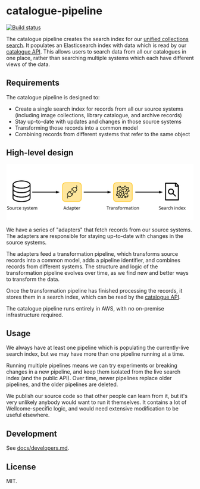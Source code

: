 # catalogue-pipeline

[![Build status](https://badge.buildkite.com/0ca819db1215b66ecb17019d8ee5331d8e537094d051141219.svg?branch=main)](https://buildkite.com/wellcomecollection/catalogue-pipeline)

The catalogue pipeline creates the search index for our [unified collections search][search].
It populates an Elasticsearch index with data which is read by our [catalogue API][api].
This allows users to search data from all our catalogues in one place, rather than searching multiple systems which each have different views of the data.

[search]: https://wellcomecollection.org/works
[api]: https://github.com/wellcomecollection/catalogue-api



## Requirements

The catalogue pipeline is designed to:

*   Create a single search index for records from all our source systems (including image collections, library catalogue, and archive records)
*   Stay up-to-date with updates and changes in those source systems
*   Transforming those records into a common model
*   Combining records from different systems that refer to the same object



## High-level design

<img src="docs/images/high_level_design.svg">

We have a series of "adapters" that fetch records from our source systems.
The adapters are responsible for staying up-to-date with changes in the source systems.

The adapters feed a transformation pipeline, which transforms source records into a common model, adds a pipeline identifier, and combines records from different systems.
The structure and logic of the transformation pipeline evolves over time, as we find new and better ways to transform the data.

Once the transformation pipeline has finished processing the records, it stores them in a search index, which can be read by the [catalogue API][api].

The catalogue pipeline runs entirely in AWS, with no on-premise infrastructure required.



## Usage

We always have at least one pipeline which is populating the currently-live search index, but we may have more than one pipeline running at a time.

Running multiple pipelines means we can try experiments or breaking changes in a new pipeline, and keep them isolated from the live search index (and the public API).
Over time, newer pipelines replace older pipelines, and the older pipelines are deleted.

We publish our source code so that other people can learn from it, but it's very unlikely anybody would want to run it themselves.
It contains a lot of Wellcome-specific logic, and would need extensive modification to be useful elsewhere.



## Development

See [docs/developers.md](docs/developers.md).



## License

MIT.
